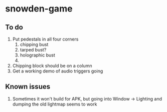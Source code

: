 # snowden-game

## To do
1. Put pedestals in all four corners
	1. chipping bust
	2. tarped bust?
	3. holographic bust
	4. 
2. Chipping block should be on a column
3. Get a working demo of audio triggers going


## Known issues
1. Sometimes it won't build for APK, but going into Window -> Lighting and dumping the old lightmap seems to work
